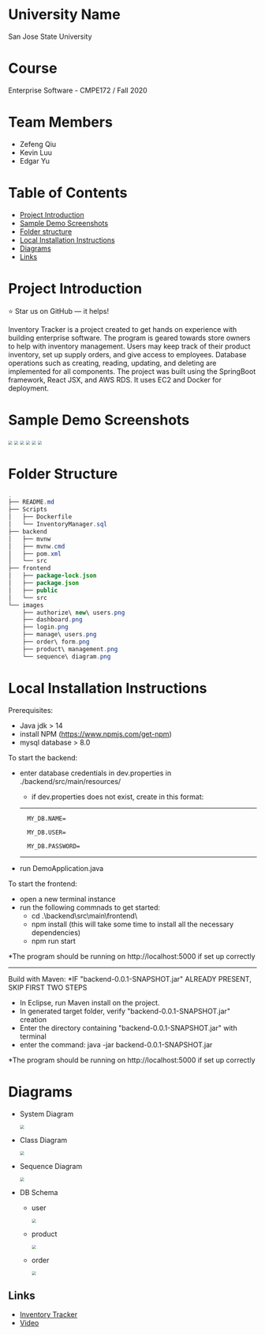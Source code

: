 # University Name

San Jose State University

# Course

Enterprise Software - CMPE172 / Fall 2020

# Team Members

* Zefeng Qiu
* Kevin Luu
* Edgar Yu

# Table of Contents

* [Project Introduction](#Project-Introduction)
* [Sample Demo Screenshots](#Sample-Demo-Screenshots)
* [Folder structure](#Folder-structure)
* [Local Installation Instructions](#Local-Installation-Instructions)
* [Diagrams](#Diagrams)
* [Links](#links)



# Project Introduction

:star: Star us on GitHub — it helps!

Inventory Tracker is a project created to get hands on experience with building enterprise software. The program is geared towards store owners to help with inventory management. Users may keep track of their product inventory, set up supply orders, and give access to employees. Database operations such as creating, reading, updating, and deleting are implemented for all components. The project was built using the SpringBoot framework, React JSX, and AWS RDS. It uses EC2 and Docker for deployment.



# Sample Demo Screenshots 

<img src="./images/login.png" style="zoom:50%;" />

<img src="./images/dashboard.png" style="zoom:50%;" />

<img src="./images/product management.png" style="zoom:50%;" />

<img src="./images/order form.png" style="zoom:50%;" />

<img src="./images/manage users.png" style="zoom:50%;" />

<img src="./images/authorize new users.png" style="zoom:50%;" />

# Folder Structure

```java
.
├── README.md
├── Scripts
│   ├── Dockerfile
│   └── InventoryManager.sql
├── backend
│   ├── mvnw
│   ├── mvnw.cmd
│   ├── pom.xml
│   └── src
├── frontend
│   ├── package-lock.json
│   ├── package.json
│   ├── public
│   └── src
└── images
    ├── authorize\ new\ users.png
    ├── dashboard.png
    ├── login.png
    ├── manage\ users.png
    ├── order\ form.png
    ├── product\ management.png
    └── sequence\ diagram.png
```

# Local Installation Instructions

Prerequisites:

- Java jdk > 14
- install NPM (https://www.npmjs.com/get-npm)
- mysql database > 8.0

 
To start the backend:
- enter database credentials in dev.properties in ./backend/src/main/resources/
    - if dev.properties does not exist, create in this format:
    -----
        MY_DB.NAME=
        
        MY_DB.USER=
        
        MY_DB.PASSWORD=
    -----
        
        
- run DemoApplication.java

To start the frontend:
- open a new terminal instance
- run the following commnads to get started:
    - cd .\backend\src\main\frontend\
    - npm install (this will take some time to install all the necessary dependencies)
    - npm run start

*The program should be running on http://localhost:5000 if set up correctly

------------------

Build with Maven:
*IF "backend-0.0.1-SNAPSHOT.jar" ALREADY PRESENT, SKIP FIRST TWO STEPS

- In Eclipse, run Maven install on the project.
- In generated target folder, verify "backend-0.0.1-SNAPSHOT.jar" creation
- Enter the directory containing "backend-0.0.1-SNAPSHOT.jar" with terminal
- enter the command: java -jar backend-0.0.1-SNAPSHOT.jar

*The program should be running on http://localhost:5000 if set up correctly

# Diagrams

* System Diagram

  <img src="./images/system architecture.png" style="zoom:50%;" />

* Class Diagram

  <img src="./images/class.png" style="zoom:50%;" />

* Sequence Diagram

  <img src="./images/sequence diagram.png" style="zoom:50%;" />

* DB Schema

  * user

    <img src="./images/user.png" style="zoom:50%;" />

  * product

    <img src="./images/product.png" style="zoom:50%;" />

  * order

    <img src="./images/order.png" style="zoom:50%;" />

## Links

* [Inventory Tracker](http://ec2-3-220-67-171.compute-1.amazonaws.com)
* [Video](https://www.youtube.com/watch?v=-8j8O_rk6ZQ&)


